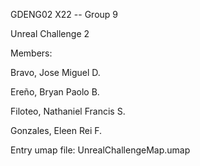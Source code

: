 GDENG02 X22 -- Group 9

Unreal Challenge 2


Members:

Bravo, Jose Miguel D.

Ereño, Bryan Paolo B.

Filoteo, Nathaniel Francis S.

Gonzales, Eleen Rei F.


Entry umap file: UnrealChallengeMap.umap
